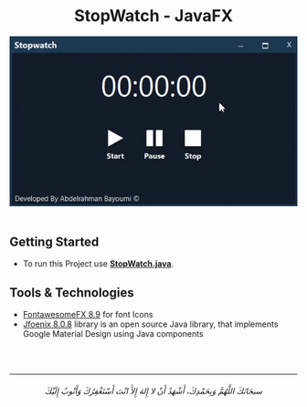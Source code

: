 <h1 align=center>StopWatch - JavaFX</h1>


<div align="center">
<img src="/screenshots/001.gif" alt= "image">
</div>

<br>

## Getting Started

- To run this Project use **[StopWatch.java](/StopWatch-JavaFX/src/App/StopWatch.java)**.

## Tools & Technologies

- [FontawesomeFX 8.9](https://bitbucket.org/Jerady/fontawesomefx/src/master/) for font Icons
- [Jfoenix 8.0.8](http://www.jfoenix.com/) library is an open source Java library, that implements Google Material Design using Java components

<br>
<br>

-----------

<h6 align="center">سبحَانَكَ اللَّهُمَّ وَبِحَمْدِكَ، أَشْهَدُ أَنْ لا إِلهَ إِلأَ انْتَ أَسْتَغْفِرُكَ وَأَتْوبُ إِلَيْكَ</h6>
